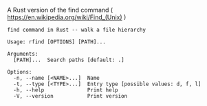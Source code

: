 A Rust version of the find command ( https://en.wikipedia.org/wiki/Find_(Unix) )

```
find command in Rust -- walk a file hierarchy

Usage: rfind [OPTIONS] [PATH]...

Arguments:
  [PATH]...  Search paths [default: .]

Options:
  -n, --name [<NAME>...]  Name
  -t, --type [<TYPE>...]  Entry type [possible values: d, f, l]
  -h, --help              Print help
  -V, --version           Print version
```
